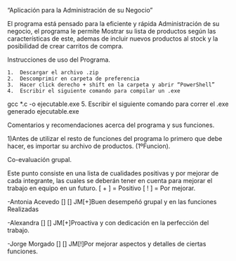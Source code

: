  “Aplicación para la Administración de su Negocio”

El programa está pensado para la eficiente y rápida Administración de su negocio, el programa le permite Mostrar su lista de productos según las características de este, ademas de incluir nuevos productos al stock y la posibilidad de crear carritos de compra.

Instrucciones de uso del Programa.

	1.	Descargar el archivo .zip
	2.	Descomprimir en carpeta de preferencia
	3.	Hacer click derecho + shift en la carpeta y abrir “PowerShell”
	4.	Escribir el siguiente comando para compilar un .exe
gcc *.c -o ejecutable.exe
	5.	Escribir el siguiente comando para correr el .exe generado
ejecutable.exe


Comentarios y recomendaciones acerca del programa y sus funciones.


1)Antes de utilizar el resto de funciones del programa lo primero que debe hacer, es importar su archivo de productos. (1ºFuncion).




Co-evaluación grupal.

Este punto consiste en una lista de cualidades positivas y por mejorar de cada integrante, las cuales se deberán tener en cuenta para mejorar el trabajo en equipo en un futuro.
[ + ] = Positivo
[ ! ] = Por mejorar.


-Antonia Acevedo
[]
[]
JM[+]Buen desempeñó grupal y en las funciones Realizadas

-Alexandra 
[]
[]
JM[+]Proactiva y con dedicación en la perfección del trabajo.

-Jorge Morgado
[]
[]
JM[!]Por mejorar aspectos y detalles de ciertas funciones.
